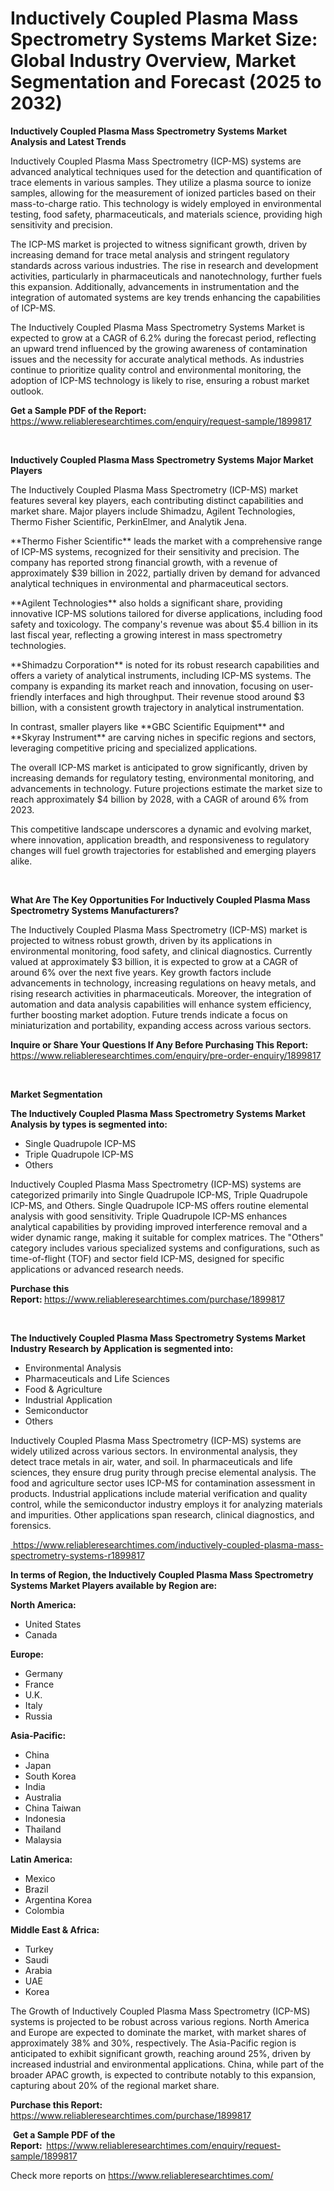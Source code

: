 <p><h1>Inductively Coupled Plasma Mass Spectrometry Systems Market Size: Global Industry Overview, Market Segmentation and Forecast (2025 to 2032)</h1></p><p><strong>Inductively Coupled Plasma Mass Spectrometry Systems Market Analysis and Latest Trends</strong></p>
<p><p>Inductively Coupled Plasma Mass Spectrometry (ICP-MS) systems are advanced analytical techniques used for the detection and quantification of trace elements in various samples. They utilize a plasma source to ionize samples, allowing for the measurement of ionized particles based on their mass-to-charge ratio. This technology is widely employed in environmental testing, food safety, pharmaceuticals, and materials science, providing high sensitivity and precision.</p><p>The ICP-MS market is projected to witness significant growth, driven by increasing demand for trace metal analysis and stringent regulatory standards across various industries. The rise in research and development activities, particularly in pharmaceuticals and nanotechnology, further fuels this expansion. Additionally, advancements in instrumentation and the integration of automated systems are key trends enhancing the capabilities of ICP-MS.</p><p>The Inductively Coupled Plasma Mass Spectrometry Systems Market is expected to grow at a CAGR of 6.2% during the forecast period, reflecting an upward trend influenced by the growing awareness of contamination issues and the necessity for accurate analytical methods. As industries continue to prioritize quality control and environmental monitoring, the adoption of ICP-MS technology is likely to rise, ensuring a robust market outlook.</p></p>
<p><strong>Get a Sample PDF of the Report:&nbsp;</strong> <a href="https://www.reliableresearchtimes.com/enquiry/request-sample/1899817?utm_campaign=2280&utm_medium=2&utm_source=Github&utm_content=ia&utm_term=01032025&utm_id=inductively-coupled-plasma-mass-spectrometry-systems">https://www.reliableresearchtimes.com/enquiry/request-sample/1899817</a></p>
<p>&nbsp;</p>
<p><strong>Inductively Coupled Plasma Mass Spectrometry Systems Major Market Players</strong></p>
<p><p>The Inductively Coupled Plasma Mass Spectrometry (ICP-MS) market features several key players, each contributing distinct capabilities and market share. Major players include Shimadzu, Agilent Technologies, Thermo Fisher Scientific, PerkinElmer, and Analytik Jena.</p><p>**Thermo Fisher Scientific** leads the market with a comprehensive range of ICP-MS systems, recognized for their sensitivity and precision. The company has reported strong financial growth, with a revenue of approximately $39 billion in 2022, partially driven by demand for advanced analytical techniques in environmental and pharmaceutical sectors.</p><p>**Agilent Technologies** also holds a significant share, providing innovative ICP-MS solutions tailored for diverse applications, including food safety and toxicology. The company's revenue was about $5.4 billion in its last fiscal year, reflecting a growing interest in mass spectrometry technologies.</p><p>**Shimadzu Corporation** is noted for its robust research capabilities and offers a variety of analytical instruments, including ICP-MS systems. The company is expanding its market reach and innovation, focusing on user-friendly interfaces and high throughput. Their revenue stood around $3 billion, with a consistent growth trajectory in analytical instrumentation.</p><p>In contrast, smaller players like **GBC Scientific Equipment** and **Skyray Instrument** are carving niches in specific regions and sectors, leveraging competitive pricing and specialized applications.</p><p>The overall ICP-MS market is anticipated to grow significantly, driven by increasing demands for regulatory testing, environmental monitoring, and advancements in technology. Future projections estimate the market size to reach approximately $4 billion by 2028, with a CAGR of around 6% from 2023.</p><p>This competitive landscape underscores a dynamic and evolving market, where innovation, application breadth, and responsiveness to regulatory changes will fuel growth trajectories for established and emerging players alike.</p></p>
<p>&nbsp;</p>
<p><strong>What Are The Key Opportunities For Inductively Coupled Plasma Mass Spectrometry Systems Manufacturers?</strong></p>
<p><p>The Inductively Coupled Plasma Mass Spectrometry (ICP-MS) market is projected to witness robust growth, driven by its applications in environmental monitoring, food safety, and clinical diagnostics. Currently valued at approximately $3 billion, it is expected to grow at a CAGR of around 6% over the next five years. Key growth factors include advancements in technology, increasing regulations on heavy metals, and rising research activities in pharmaceuticals. Moreover, the integration of automation and data analysis capabilities will enhance system efficiency, further boosting market adoption. Future trends indicate a focus on miniaturization and portability, expanding access across various sectors.</p></p>
<p><strong>Inquire or Share Your Questions If Any Before Purchasing This Report:</strong> <a href="https://www.reliableresearchtimes.com/enquiry/pre-order-enquiry/1899817?utm_campaign=2280&utm_medium=2&utm_source=Github&utm_content=ia&utm_term=01032025&utm_id=inductively-coupled-plasma-mass-spectrometry-systems">https://www.reliableresearchtimes.com/enquiry/pre-order-enquiry/1899817</a></p>
<p>&nbsp;</p>
<p><strong>Market Segmentation</strong></p>
<p><strong>The Inductively Coupled Plasma Mass Spectrometry Systems Market Analysis by types is segmented into:</strong></p>
<p><ul><li>Single Quadrupole ICP-MS</li><li>Triple Quadrupole ICP-MS</li><li>Others</li></ul></p>
<p><p>Inductively Coupled Plasma Mass Spectrometry (ICP-MS) systems are categorized primarily into Single Quadrupole ICP-MS, Triple Quadrupole ICP-MS, and Others. Single Quadrupole ICP-MS offers routine elemental analysis with good sensitivity. Triple Quadrupole ICP-MS enhances analytical capabilities by providing improved interference removal and a wider dynamic range, making it suitable for complex matrices. The "Others" category includes various specialized systems and configurations, such as time-of-flight (TOF) and sector field ICP-MS, designed for specific applications or advanced research needs.</p></p>
<p><strong>Purchase this Report:&nbsp;</strong><a href="https://www.reliableresearchtimes.com/purchase/1899817?utm_campaign=2280&utm_medium=2&utm_source=Github&utm_content=ia&utm_term=01032025&utm_id=inductively-coupled-plasma-mass-spectrometry-systems">https://www.reliableresearchtimes.com/purchase/1899817</a></p>
<p>&nbsp;</p>
<p><strong>The Inductively Coupled Plasma Mass Spectrometry Systems Market Industry Research by Application is segmented into:</strong></p>
<p><ul><li>Environmental Analysis</li><li>Pharmaceuticals and Life Sciences</li><li>Food & Agriculture</li><li>Industrial Application</li><li>Semiconductor</li><li>Others</li></ul></p>
<p><p>Inductively Coupled Plasma Mass Spectrometry (ICP-MS) systems are widely utilized across various sectors. In environmental analysis, they detect trace metals in air, water, and soil. In pharmaceuticals and life sciences, they ensure drug purity through precise elemental analysis. The food and agriculture sector uses ICP-MS for contamination assessment in products. Industrial applications include material verification and quality control, while the semiconductor industry employs it for analyzing materials and impurities. Other applications span research, clinical diagnostics, and forensics.</p></p>
<p><a href="https://www.reliableresearchtimes.com/inductively-coupled-plasma-mass-spectrometry-systems-r1899817?utm_campaign=2280&utm_medium=2&utm_source=Github&utm_content=ia&utm_term=01032025&utm_id=inductively-coupled-plasma-mass-spectrometry-systems">&nbsp;https://www.reliableresearchtimes.com/inductively-coupled-plasma-mass-spectrometry-systems-r1899817</a></p>
<p><strong>In terms of Region, the Inductively Coupled Plasma Mass Spectrometry Systems Market Players available by Region are:</strong></p>
<p>
    <p> <strong> North America: </strong>
        <ul>
            <li>United States</li>
            <li>Canada</li>
        </ul>
        </p> 
    <p> <strong> Europe: </strong>
        <ul>
            <li>Germany</li>
            <li>France</li>
            <li>U.K.</li>
            <li>Italy</li>
            <li>Russia</li>
        </ul>
        </p> 
    <p> <strong> Asia-Pacific: </strong>
        <ul>
            <li>China</li>
            <li>Japan</li>
            <li>South Korea</li>
            <li>India</li>
            <li>Australia</li>
            <li>China Taiwan</li>
            <li>Indonesia</li>
            <li>Thailand</li>
            <li>Malaysia</li>
        </ul>
        </p> 
    <p> <strong> Latin America: </strong>
        <ul>
            <li>Mexico</li>
            <li>Brazil</li>
            <li>Argentina Korea</li>
            <li>Colombia</li>
        </ul>
        </p> 
    <p> <strong> Middle East & Africa: </strong>
        <ul>
            <li>Turkey</li>
            <li>Saudi</li>
            <li>Arabia</li>
            <li>UAE</li>
            <li>Korea</li>
        </ul>
    </p>
    </p>
<p><p>The Growth of Inductively Coupled Plasma Mass Spectrometry (ICP-MS) systems is projected to be robust across various regions. North America and Europe are expected to dominate the market, with market shares of approximately 38% and 30%, respectively. The Asia-Pacific region is anticipated to exhibit significant growth, reaching around 25%, driven by increased industrial and environmental applications. China, while part of the broader APAC growth, is expected to contribute notably to this expansion, capturing about 20% of the regional market share.</p></p>
<p><strong>Purchase this Report: </strong><a href="https://www.reliableresearchtimes.com/purchase/1899817?utm_campaign=2280&utm_medium=2&utm_source=Github&utm_content=ia&utm_term=01032025&utm_id=inductively-coupled-plasma-mass-spectrometry-systems">https://www.reliableresearchtimes.com/purchase/1899817</a></p>
<p>&nbsp;<strong>Get a Sample PDF of the Report:&nbsp;&nbsp;</strong><a href="https://www.reliableresearchtimes.com/enquiry/request-sample/1899817?utm_campaign=2280&utm_medium=2&utm_source=Github&utm_content=ia&utm_term=01032025&utm_id=inductively-coupled-plasma-mass-spectrometry-systems">https://www.reliableresearchtimes.com/enquiry/request-sample/1899817</a></p>
<p><strong></strong></p>
<p>Check more reports on <a href="https://www.reliableresearchtimes.com/?utm_campaign=2280&utm_medium=2&utm_source=Github&utm_content=ia&utm_term=01032025&utm_id=inductively-coupled-plasma-mass-spectrometry-systems">https://www.reliableresearchtimes.com/</a></p>